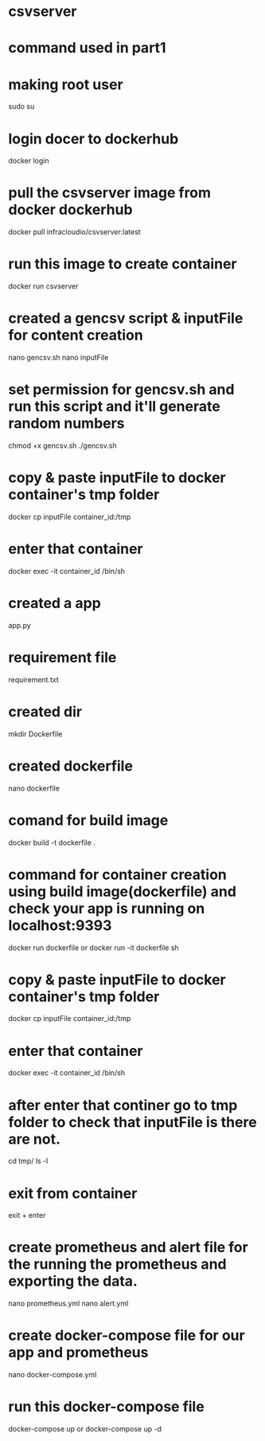 # csvserver
# command used in part1

# making root user
sudo su

# login docer to dockerhub
docker login

# pull the csvserver image from docker dockerhub
docker pull infracloudio/csvserver:latest

# run this image to create container
docker run csvserver

# created a gencsv script & inputFile for content creation
nano gencsv.sh
nano inputFile

# set permission for gencsv.sh and run this script and it'll generate random numbers
chmod +x gencsv.sh
./gencsv.sh

# copy & paste inputFile to docker container's tmp folder
docker cp inputFile container_id:/tmp

# enter that container
docker exec -it container_id /bin/sh

# created a app
app.py

# requirement file
requirement.txt


# created dir
mkdir Dockerfile


# created dockerfile      
nano dockerfile

# comand for build image 
docker build -t dockerfile .

# command for container creation using build image(dockerfile) and check your app is running on localhost:9393
docker run  dockerfile
or
docker run -it dockerfile sh


# copy & paste inputFile to docker container's tmp folder
docker cp inputFile container_id:/tmp

# enter that container
docker exec -it container_id /bin/sh

# after enter that continer go to tmp folder to check that inputFile is there are not.
cd tmp/
ls -l

# exit from container
exit + enter

# create prometheus and alert file for the running the prometheus and exporting the data.
nano prometheus.yml
nano alert.yml

# create docker-compose file for our app and prometheus
nano docker-compose.yml


# run this docker-compose file
docker-compose up
or
docker-compose up -d



